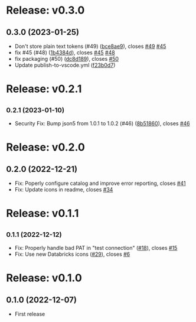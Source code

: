 # Release: v0.3.0

## 0.3.0 (2023-01-25)

-   Don't store plain text tokens (#49) ([bce8ae9](https://github.com/databricks/sqltools-databricks-driver/commit/bce8ae9)), closes [#49](https://github.com/databricks/sqltools-databricks-driver/issues/49) [#45](https://github.com/databricks/sqltools-databricks-driver/issues/45)
-   fix #45 (#48) ([1b4384d](https://github.com/databricks/sqltools-databricks-driver/commit/1b4384d)), closes [#45](https://github.com/databricks/sqltools-databricks-driver/issues/45) [#48](https://github.com/databricks/sqltools-databricks-driver/issues/48)
-   fix packaging (#50) ([dc8d189](https://github.com/databricks/sqltools-databricks-driver/commit/dc8d189)), closes [#50](https://github.com/databricks/sqltools-databricks-driver/issues/50)
-   Update publish-to-vscode.yml ([f23b0d7](https://github.com/databricks/sqltools-databricks-driver/commit/f23b0d7))

# Release: v0.2.1

## <small>0.2.1 (2023-01-10)</small>

-   Security Fix: Bump json5 from 1.0.1 to 1.0.2 (#46) ([8b51860](https://github.com/databricks/sqltools-databricks-driver/commit/8b51860)), closes [#46](https://github.com/databricks/sqltools-databricks-driver/issues/46)

# Release: v0.2.0

## 0.2.0 (2022-12-21)

-   Fix: Poperly configure catalog and improve error reporting, closes [#41](https://github.com/databricks/sqltools-databricks-driver/issues/41)
-   Fix: Update icons in readme, closes [#34](https://github.com/databricks/sqltools-databricks-driver/issues/34)

# Release: v0.1.1

## <small>0.1.1 (2022-12-12)</small>

-   Fix: Properly handle bad PAT in "test connection" ([#18](https://github.com/databricks/sqltools-databricks-driver/issues/18)), closes [#15](https://github.com/databricks/sqltools-databricks-driver/issues/15)
-   Fix: Use new Databricks icons ([#29](https://github.com/databricks/sqltools-databricks-driver/issues/29)), closes [#6](https://github.com/databricks/sqltools-databricks-driver/issues/6)

# Release: v0.1.0

## 0.1.0 (2022-12-07)

-   First release
